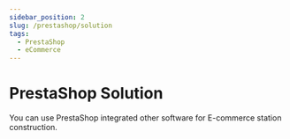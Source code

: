 ```yaml
---
sidebar_position: 2
slug: /prestashop/solution
tags:
  - PrestaShop
  - eCommerce
---
```


# PrestaShop Solution

You can use PrestaShop integrated other software for E-commerce station construction.


